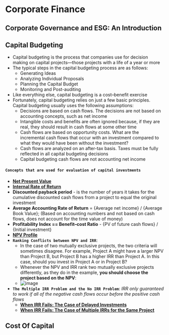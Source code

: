 # Corporate Finance

## Corporate Governance and ESG: An Introduction

## Capital Budgeting
- Capital budgeting is the process that companies use for decision making on capital 
projects—those projects with a life of a year or more
- The typical steps in the capital budgeting process 
are as follows:
  - Generating Ideas
  - Analyzing Individual Proposals
  - Planning the Capital Budget
  - Monitoring and Post-auditing
- Like everything else, capital budgeting is a cost–benefit exercise
- Fortunately, capital budgeting relies on just a few basic principles. Capital budgeting usually uses the following assumptions:
  - Decisions are based on cash flows. The decisions are not based on accounting concepts, such as net income
  - Intangible costs and benefits are often ignored because, if they are real, they should result in cash flows at some other time
  - Cash flows are based on opportunity costs. What are the incremental cash flows that occur with an investment compared to what they would have been without the investment?
  - Cash flows are analyzed on an after-tax basis. Taxes must be fully reflected in all capital budgeting decisions
  - Capital budgeting cash flows are not accounting net income


#### ```Concepts that are used for evaluation of capital investments```
- **[Net Present Value](https://github.com/Mike-Vilms/cfa-i-qm/blob/main/Net-Present-Value.md)**
- **[Internal Rate of Return](https://github.com/Mike-Vilms/cfa-i-qm/blob/main/Internal-Rate-of-Return.md)**
- **Discounted payback period** - is the number of years it takes for the cumulative discounted cash flows from a project to equal the original investment
- **Average Accounting Rate of Return** = {Average net income} / {Average Book Value}; (Based on accounting numbers and not based on cash flows, does not account for the time value of money)
- **Profitability Index == Benefit–cost Ratio** - {PV of future cash flows} / {Initial investment}
- **[NPV Profile](https://github.com/Mike-Vilms/cfa-i-cf/blob/main/NPV-Profile.md)**
- **```Ranking Conflicts between NPV and IRR```**:
  - In the case of two mutually exclusive projects, the two criteria will sometimes disagree. For example, Project A might have a larger NPV than Project B, but Project B has a higher IRR than Project A. In this case, should you invest in Project A or in Project B?
  - Whenever the NPV and IRR rank two mutually exclusive projects differently, as they do in the example, **you should choose the project based on the NPV**:
  - ![image](https://user-images.githubusercontent.com/85560091/153772756-c576823c-d70e-4140-a200-6887437ca4a5.png)
- **```The Multiple IRR Problem and the No IRR Problem```**: *IRR only guaranteed to work if all of the negative cash flows occur before the positive cash flows*
  - **[When IRR Fails: The Case of Delayed Investments](https://www.youtube.com/watch?v=Y4rDniH3Nk0)**
  - **[When IRR Fails: The Case of Multiple IRRs for the Same Project](https://www.youtube.com/watch?v=BohOLldcoxk)**

## Cost Of Capital

